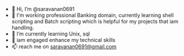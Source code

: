 - 👋 Hi, I’m @saravanan0691
- 👀 I'm working professional Banking domain, currently learning shell scripting and Batch scripting which is helpful for my projects that iam handling.
- 🌱 I’m currently learning Unix, sql
- 💞️ iam engaged enhance my technical skills
- 📫 reach me on saravanan0691@gmail.com

<!---
saravanan0691/saravanan0691 is a ✨ special ✨ repository because its `README.md` (this file) appears on your GitHub profile.
You can click the Preview link to take a look at your changes.
--->

